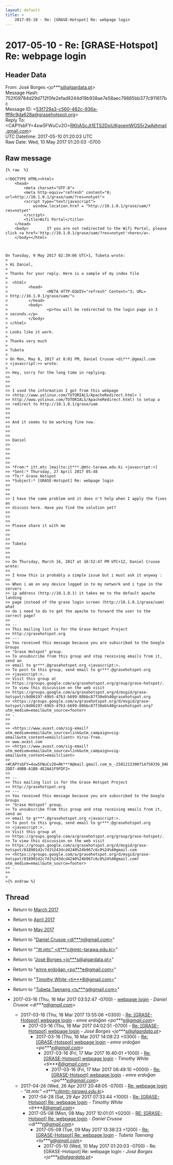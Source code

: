 ```yaml
---
layout: default
title: >
    2017-05-10 - Re: [GRASE-Hotspot] Re: webpage login
---
```


# 2017-05-10 - Re: [GRASE-Hotspot] Re: webpage login

## Header Data

From: José Borges \<jo***s@algardata.pt\><br>
Message Hash: 752f09784d29d712f0fe2efad9244d19b938ae7e58aec79865bb377c911617bc<br>
Message ID: \<53f729a3-c560-482c-936a-fff8c9da628a@grasehotspot.org\><br>
Reply To: \<CAPYsbFY=4xw5FWuCv2O=RKhAScJt1ETS2DxiUKgoemWOS5r2wA@mail.gmail.com\><br>
UTC Datetime: 2017-05-10 01:20:03 UTC<br>
Raw Date: Wed, 10 May 2017 01:20:03 -0700<br>

## Raw message

```
{% raw  %}

<!DOCTYPE HTML><html>
    <head>
        <meta charset="UTF-8">
        <meta http-equiv="refresh" content="0; url=http://10.1.0.1/grase/uam/?res=notyet">
        <script type="text/javascript">
            window.location.href = "http://10.1.0.1/grase/uam/?res=notyet"
        </script>
        <title>Wifi Portal</title>
    </head>
    <body>        If you are not redirected to the Wifi Portal, please click <a href='http://10.1.0.1/grase/uam/?res=notyet'>here</a>.
    </body></html>



On Tuesday, 9 May 2017 02:39:06 UTC+1, Tubeta wrote:
>
> Hi Daniel,
>
> Thanks for your reply. Here is a sample of my index file
>
>  <html>
>         <head>
>                 <META HTTP-EQUIV="refresh" Content="3; URL=
> http://10.1.0.1/grase/uam/">
>         </head>
>         <body>
>                 <p>You will be redirected to the login page in 3 
> seconds.</p>
>         </body>
> </html>
>
> Looks like it work.
>
> Thanks very much
>
> Tubeta
>
> On Mon, May 8, 2017 at 8:01 PM, Daniel Crusoe <di***.@gmail.com 
> <javascript:>> wrote:
>
>> Hey, sorry for the long time in replying.
>>
>>  
>>
>> I used the information I got from this webpage 
>> <http://www.yolinux.com/TUTORIALS/ApacheRedirect.html> (
>> http://www.yolinux.com/TUTORIALS/ApacheRedirect.html) to setup a 
>> redirect to http://10.1.0.1/grase/uam
>>
>>  
>>
>> And it seems to be working fine now.
>>
>>  
>>
>> Daniel
>>
>>  
>>
>>  
>>
>> *From:* itt.mtc [mailto:it***.@mtc-tarawa.edu.ki <javascript:>] 
>> *Sent:* Thursday, 27 April 2017 05:48
>> *To:* Grase Hotspot
>> *Subject:* [GRASE-Hotspot] Re: webpage login
>>
>>  
>>
>> I have the same problem and it does n't help when I apply the fixes as 
>> discuss here. Have you find the solution yet?
>>
>>  
>>
>> Please share it with me
>>
>>  
>>
>> Tubeta
>>
>>
>>
>> On Thursday, March 16, 2017 at 10:52:47 PM UTC+12, Daniel Crusoe wrote:
>>
>> I know this is probably a simple issue but i must ask it anyway :
>>
>> When i am on any device logged in to my network and i type in the servers 
>> ip address (http://10.1.0.1) it takes me to the default apache landing 
>> page instead of the grase login screen (http://10.1.0.1/grase/uam) what 
>> do i need to do to get the apache to forward the user to the correct page?
>>
>> -- 
>> This mailing list is for the Grase Hotspot Project 
>> http://grasehotspot.org
>> --- 
>> You received this message because you are subscribed to the Google Groups 
>> "Grase Hotspot" group.
>> To unsubscribe from this group and stop receiving emails from it, send an 
>> email to gr***.@grasehotspot.org <javascript:>.
>> To post to this group, send email to gr***.@grasehotspot.org 
>> <javascript:>.
>> Visit this group at 
>> https://groups.google.com/a/grasehotspot.org/group/grase-hotspot/.
>> To view this discussion on the web visit 
>> https://groups.google.com/a/grasehotspot.org/d/msgid/grase-hotspot/c8d06197-69b5-47b3-b699-80bbc87f30eb%40grasehotspot.org 
>> <https://groups.google.com/a/grasehotspot.org/d/msgid/grase-hotspot/c8d06197-69b5-47b3-b699-80bbc87f30eb%40grasehotspot.org?utm_medium=email&utm_source=footer>
>> .
>>
>>
>> <https://www.avast.com/sig-email?utm_medium=email&utm_source=link&utm_campaign=sig-email&utm_content=emailclient> Virus-free. 
>> www.avast.com 
>> <https://www.avast.com/sig-email?utm_medium=email&utm_source=link&utm_campaign=sig-email&utm_content=emailclient> 
>> <#CAPYsbFY=4xw5FWuCv2O=RK***A@mail.gmail.com_m_-2581213300714750336_DAB4FAD8-2DD7-40BB-A1B8-4E2AA1F9FDF2>
>>
>> -- 
>> This mailing list is for the Grase Hotspot Project 
>> http://grasehotspot.org
>> --- 
>> You received this message because you are subscribed to the Google Groups 
>> "Grase Hotspot" group.
>> To unsubscribe from this group and stop receiving emails from it, send an 
>> email to gr***.@grasehotspot.org <javascript:>.
>> To post to this group, send email to gr***.@grasehotspot.org 
>> <javascript:>.
>> Visit this group at 
>> https://groups.google.com/a/grasehotspot.org/group/grase-hotspot/.
>> To view this discussion on the web visit 
>> https://groups.google.com/a/grasehotspot.org/d/msgid/grase-hotspot/018901d2c7d1%243dcd4240%24b967c6c0%24%40gmail.com 
>> <https://groups.google.com/a/grasehotspot.org/d/msgid/grase-hotspot/018901d2c7d1%243dcd4240%24b967c6c0%24%40gmail.com?utm_medium=email&utm_source=footer>
>> .
>>
>
>{% endraw %}
```

## Thread

+ Return to [March 2017](/archive/2017/03)
+ Return to [April 2017](/archive/2017/04)
+ Return to [May 2017](/archive/2017/05)

+ Return to "[Daniel Crusoe <di***n<span>@</span>gmail.com>](/authors/di___n_at_gmail_com)"
+ Return to "["itt.mtc" <it***c<span>@</span>mtc-tarawa.edu.ki>](/authors/it___c_at_mtctarawa_edu_ki)"
+ Return to "[José Borges <jo***s<span>@</span>algardata.pt>](/authors/jo___s_at_algardata_pt)"
+ Return to "[emre erdoğan <po***e<span>@</span>gmail.com>](/authors/po___e_at_gmail_com)"
+ Return to "[Timothy White <ti***8<span>@</span>gmail.com>](/authors/ti___8_at_gmail_com)"
+ Return to "[Tubeta Taenang <tu***g<span>@</span>gmail.com>](/authors/tu___g_at_gmail_com)"

+ 2017-03-16 (Thu, 16 Mar 2017 03:52:47 -0700) - [webpage login](/archive/2017/03/914e8ff8680b1f87b6d1a5bb5c03fc5bee0ddb5544853fcef8790d5affbd8008) - _Daniel Crusoe \<di***n@gmail.com\>_
  + 2017-03-16 (Thu, 16 Mar 2017 13:55:06 +0300) - [Re: [GRASE-Hotspot] webpage login](/archive/2017/03/1d152656a39845a69180e982a4c1ff57d77bd8f63a2418f06c24b8732ab80a10) - _emre erdoğan \<po***e@gmail.com\>_
    + 2017-03-16 (Thu, 16 Mar 2017 04:02:51 -0700) - [Re: [GRASE-Hotspot] webpage login](/archive/2017/03/c908eaea17f0e8bbd584779549a672a84fabb51355dcc438ce38b517ab0452c7) - _José Borges \<jo***s@algardata.pt\>_
      + 2017-03-16 (Thu, 16 Mar 2017 14:08:23 +0300) - [Re: [GRASE-Hotspot] webpage login](/archive/2017/03/8303feb87f00cc4c5c8ff480cc54f05b041e3e14611a719877d5b584f2dda044) - _emre erdoğan \<po***e@gmail.com\>_
        + 2017-03-16 (Fri, 17 Mar 2017 16:40:01 +1000) - [Re: [GRASE-Hotspot] webpage login](/archive/2017/03/a9385056644403b70353a17a64b4c161a679e01944b5abf5333d1f119cb416d8) - _Timothy White \<ti***8@gmail.com\>_
          + 2017-03-16 (Fri, 17 Mar 2017 06:49:10 +0000) - [Re: [GRASE-Hotspot] webpage login](/archive/2017/03/193cf8c6a8d42ad3d69b6afa172c80427831c8942509ff847192e5a3eb2604e8) - _emre erdoğan \<po***e@gmail.com\>_
  + 2017-04-26 (Wed, 26 Apr 2017 20:48:05 -0700) - [Re: webpage login](/archive/2017/04/0a9927c962b019c2444bda45ed95532fa72e06f84b4c5fb4d7e00269be21c7ce) - _"itt.mtc" \<it***c@mtc-tarawa.edu.ki\>_
    + 2017-04-28 (Sat, 29 Apr 2017 07:33:44 +1000) - [Re: [GRASE-Hotspot] Re: webpage login](/archive/2017/04/897eb51deee62ee46c10bb5647fddc44a173d3bd83c1881549089122631939f8) - _Timothy White \<ti***8@gmail.com\>_
    + 2017-05-08 (Mon, 08 May 2017 10:01:01 +0200) - [RE: [GRASE-Hotspot] Re: webpage login](/archive/2017/05/ab1e579913d0be5404569eb545c3ff69b83b78385dc2a0af1e6be412305b83e8) - _Daniel Crusoe \<di***n@gmail.com\>_
      + 2017-05-08 (Tue, 09 May 2017 13:38:23 +1200) - [Re: [GRASE-Hotspot] Re: webpage login](/archive/2017/05/e271a2f0e2dacaef217efbbe44ca39de6776564f5e4fb0d2b613301d7c8cead9) - _Tubeta Taenang \<tu***g@gmail.com\>_
        + 2017-05-10 (Wed, 10 May 2017 01:20:03 -0700) - Re: [GRASE-Hotspot] Re: webpage login - _José Borges \<jo***s@algardata.pt\>_

